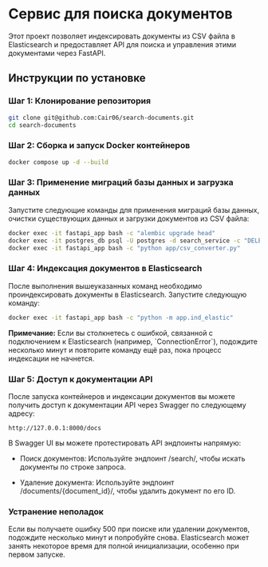 # Сервис для поиска документов

Этот проект позволяет индексировать документы из CSV файла в Elasticsearch и предоставляет API для поиска и управления этими документами через FastAPI.

## Инструкции по установке

### Шаг 1: Клонирование репозитория

```bash
git clone git@github.com:Cair06/search-documents.git
cd search-documents
```

### Шаг 2: Сборка и запуск Docker контейнеров

```bash
docker compose up -d --build
```

### Шаг 3: Применение миграций базы данных и загрузка данных

Запустите следующие команды для применения миграций базы данных, очистки существующих данных и загрузки документов из CSV файла:

```bash
docker exec -it fastapi_app bash -c "alembic upgrade head"
docker exec -it postgres_db psql -U postgres -d search_service -c "DELETE FROM documents;"
docker exec -it fastapi_app bash -c "python app/csv_converter.py"
```

### Шаг 4: Индексация документов в Elasticsearch

После выполнения вышеуказанных команд необходимо проиндексировать документы в Elasticsearch. Запустите следующую команду:

```bash
docker exec -it fastapi_app bash -c "python -m app.ind_elastic"
```

**Примечание:** Если вы столкнетесь с ошибкой, связанной с подключением к Elasticsearch (например, \`ConnectionError\`), подождите несколько минут и повторите команду ещё раз, пока процесс индексации не начнется.

### Шаг 5: Доступ к документации API
После запуска контейнеров и индексации документов вы можете получить доступ к документации API через Swagger по следующему адресу:

`http://127.0.0.1:8000/docs`

В Swagger UI вы можете протестировать API эндпоинты напрямую:

- Поиск документов: Используйте эндпоинт /search/, чтобы искать документы по строке запроса.

- Удаление документа: Используйте эндпоинт /documents/{document_id}/, чтобы удалить документ по его ID.

### Устранение неполадок
Если вы получаете ошибку 500 при поиске или удалении документов, подождите несколько минут и попробуйте снова.
Elasticsearch может занять некоторое время для полной инициализации, особенно при первом запуске.
